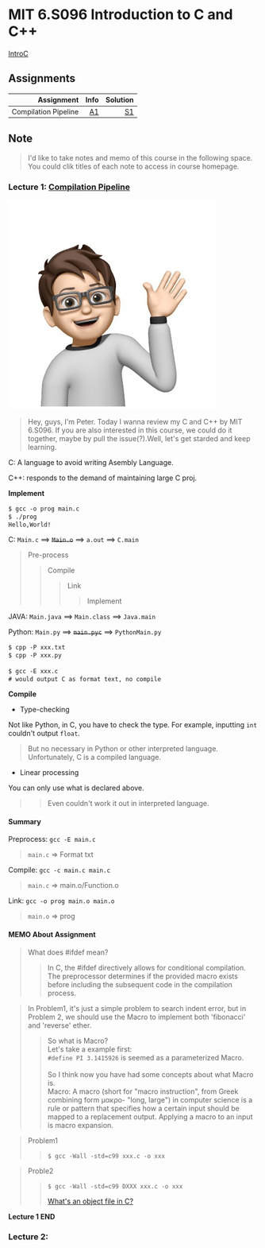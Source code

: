 # MIT 6.S096 Introduction to C and C++

[IntroC](https://ocw.mit.edu/courses/electrical-engineering-and-computer-science/6-s096-introduction-to-c-and-c-january-iap-2013/lectures-and-assignments/)

## Assignments

Assignment|Info|Solution
--:|--:|--:
Compilation Pipeline  |  [A1](https://ocw.mit.edu/courses/electrical-engineering-and-computer-science/6-s096-introduction-to-c-and-c-january-iap-2013/lectures-and-assignments/compilation-pipeline/) |[S1](https://github.com/PeterWrighten/Excellent_OCW/tree/main/MIT_6.S096/assn1)





## Note

> I'd like to take notes and memo of this course in the following space. You could clik titles of each note to access in course homepage.

### Lecture 1: [Compilation Pipeline](https://ocw.mit.edu/courses/electrical-engineering-and-computer-science/6-s096-introduction-to-c-and-c-january-iap-2013/lectures-and-assignments/compilation-pipeline/)
![Hey](https://raw.githubusercontent.com/PeterWrighten/MarkDown_Photo/main/Hey.jpeg)

>Hey, guys, I'm Peter. Today I wanna review my C and C++ by MIT 6.S096. If you are also interested in this course, we could do it together, maybe by pull the issue(?).Well, let's get starded and keep learning.

C: A language to avoid writing Asembly Language.

C++: responds to the demand of maintaining large C proj.

**Implement**
```
$ gcc -o prog main.c
$ ./prog
Hello,World!
```
C:  ```Main.c``` ==> ~~```Main.o```~~ ==> ```a.out``` ==> ```C.main```
>Pre-process
>>Compile
>>>Link
>>>>Implement


JAVA:  ```Main.java``` ==> ```Main.class``` ==> ```Java.main```

Python:  ```Main.py``` ==> ~~```main.pyc```~~ ==> ```PythonMain.py```

```
$ cpp -P xxx.txt
$ cpp -P xxx.py

$ gcc -E xxx.c
# would output C as format text, no compile
 ```

 **Compile**

* Type-checking

Not like Python, in C, you have to check the type.
For example, inputting ```int``` couldn't output ```float```.
> But no necessary in Python or other interpreted language.
> Unfortunately, C is a compiled language.

* Linear processing

You can only use what is declared above.

>> Even couldn't work it out in interpreted language.

#### **Summary**

Preprocess: ```gcc -E main.c```
>```main.c``` => Format txt

Compile: ```gcc -c main.c main.c```
>```main.c``` => main.o/Function.o

Link: ```gcc -o prog main.o main.o```
>```main.o``` => prog

#### **MEMO About Assignment**

> What does #ifdef mean?
>>In C, the #ifdef directively allows for conditional compilation. The preprocessor determines if the provided macro exists before including the subsequent code in the compilation process.

>In Problem1, it's just a simple problem to search indent error, but in Problem 2, we should use the Macro to implement both 'fibonacci' and 'reverse' ether.
>>So what is Macro?\
>>Let's take a example first:\
>>```#define PI 3.1415926``` is seemed as a parameterized Macro.\
>>\
>>So I think now you have had some concepts about what Macro is.\
>>Macro: A macro (short for "macro instruction", from Greek combining form μακρο- "long, large") in computer science is a rule or pattern that specifies how a certain input should be mapped to a replacement output. Applying a macro to an input is macro expansion.

>Problem1
>>```
>>$ gcc -Wall -std=c99 xxx.c -o xxx
>>```

>Proble2
>>```
>>$ gcc -Wall -std=c99 DXXX xxx.c -o xxx
>>```
>>[What's an object file in C?](https://newbedev.com/what-s-an-object-file-in-c)

**Lecture 1 END**

### Lecture 2:
